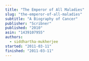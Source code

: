 ```yaml
---
title: "The Emperor of All Maladies"
slug: "the-emperor-of-all-maladies"
subtitle: "A Biography of Cancer"
publisher: "Scribner"
published: "2010"
asin: "1439107955"
authors:
  - siddhartha-mukherjee
started: "2011-03-11"
finished: "2011-03-11"
---
```

